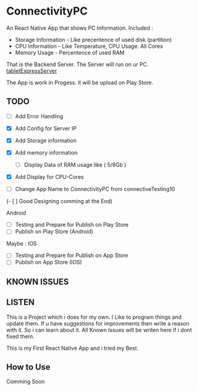 # ConnectivityPC 

An React Native App that shows PC Information.
Included : 
- Storage Information - Like precentence of used disk (partition)
- CPU Information - Like Temperature, CPU Usage. All Cores
- Memory Usage - Percentence of used RAM


That is the Backend Server. The Server will run on ur PC. 
[tabletExpressServer](https://github.com/Tobias3107/tabletExpressServer)


The App is work in Progess. it will be upload on Play Store.

## TODO
- [ ] Add Error Handling
- [X] Add Config for Server IP
- [X] Add Storage information
- [X] Add memory information
    - [ ] Display Data of RAM usage like ( 5/8Gb )
- [X] Add Display for CPU-Cores

- [ ] Change App Name to ConnectivityPC from connectiveTesting10

(- [ ] Good Designing comming at the End)

Android
- [ ] Testing and Prepare for Publish on Play Store
- [ ] Publish on Play Store (Android)

Maybe :
IOS
- [ ] Testing and Prepare for Publish on App Store 
- [ ] Publish on App Store (IOS)

## KNOWN ISSUES

## LISTEN

This is a Project which i does for my own. I Like to program things and update them.
If u have suggestions for improvements then write a reason with it. So i can learn about it.
All Known Issues will be writen here if i dont fixed them.

This is my First React Native App and i tried my Best.

## How to Use

Comming Soon